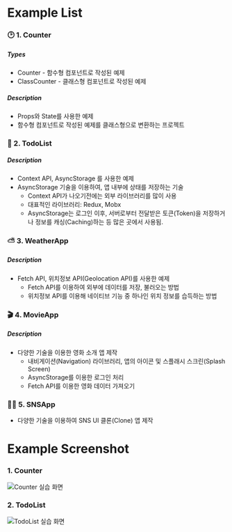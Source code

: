 # Example List

### 🕑 1. Counter

##### Types

* Counter - 함수형 컴포넌트로 작성된 예제
* ClassCounter - 클래스형 컴포넌트로 작성된 예제

##### Description

* Props와 State를 사용한 예제
* 함수형 컴포넌트로 작성된 예제를 클래스형으로 변환하는 프로젝트



### 📒 2. TodoList

##### Description

* Context API, AsyncStorage 를 사용한 예제
* AsyncStorage 기술을 이용하여, 앱 내부에 상태를 저장하는 기술
  * Context API가 나오기전에는 외부 라이브러리를 많이 사용
  * 대표적인 라이브러리: Redux, Mobx
  * AsyncStorage는 로그인 이후, 서버로부터 전달받은 토큰(Token)을 저장하거나 정보를 캐싱(Caching)하는 등 많은 곳에서 사용됨.



### ⛅ 3. WeatherApp

##### Description

* Fetch API, 위치정보 API(Geolocation API)를 사용한 예제
  * Fetch API를 이용하여 외부에 데이터를 저장, 불러오는 방법
  * 위치정보 API를 이용해 네이티브 기능 중 하나인 위치 정보를 습득하는 방법



### 🎬 4. MovieApp

##### Description

* 다양한 기술을 이용한 영화 소개 앱 제작
  * 내비게이션(Navigation) 라이브러리, 앱의 아이콘 및 스플래시 스크린(Splash Screen)
  * AsyncStorage를 이용한 로그인 처리
  * Fetch API를 이용한 영화 데이터 가져오기



### 🧚‍♂️ 5. SNSApp

* 다양한 기술을 이용하여 SNS UI 클론(Clone) 앱 제작



# Example Screenshot

### 1. Counter

![Counter 실습 화면](Screenshots/1.Counter.png)



### 2. TodoList

![TodoList 실습 화면](Screenshots/2.TodoList.png)

